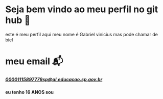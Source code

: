 # Seja bem vindo ao meu perfil no git hub 👻
este é meu perfil aqui 
meu nome é Gabriel vinicius mas pode chamar de biel 
# meu email 📬 
##### 00001115897779sp@al.educacao.sp.gov.br
#### eu tenho 16 ANOS sou 
